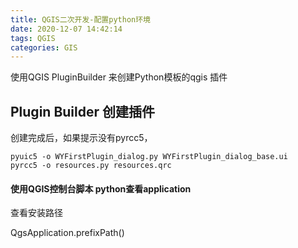 ```yaml
---
title: QGIS二次开发-配置python环境
date: 2020-12-07 14:42:14
tags: QGIS
categories: GIS
---
```


使用QGIS PluginBuilder 来创建Python模板的qgis 插件

<!--more-->

## Plugin Builder 创建插件

创建完成后，如果提示没有pyrcc5，

```
pyuic5 -o WYFirstPlugin_dialog.py WYFirstPlugin_dialog_base.ui
pyrcc5 -o resources.py resources.qrc
```

#### 使用QGIS控制台脚本 python查看application

查看安装路径

QgsApplication.prefixPath()